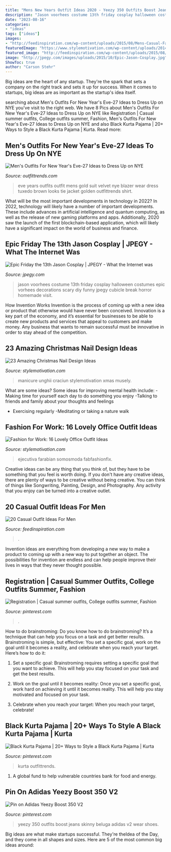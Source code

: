 ```yaml
---
title: "Mens New Years Outfit Ideas 2020 - Yeezy 350 Outfits Boost Jeans Skinny Beluga Adidas V2 Wear Shoes"
description: "Jason voorhees costume 13th friday cosplay halloween costumes epic vorhees decorations scary diy funny jpegy cubicle break horror homemade visit"
date: "2023-08-16"
categories:
- "ideas"
tags: ["ideas"]
images:
- "http://feedinspiration.com/wp-content/uploads/2015/08/Mens-Casual-Fashion-Tips-2015.jpg"
featuredImage: "https://www.stylemotivation.com/wp-content/uploads/2014/03/Fashion-for-Work-17-Lovely-Office-Outfit-Ideas-13-620x929.jpg"
featured_image: "http://feedinspiration.com/wp-content/uploads/2015/08/Mens-Casual-Fashion-Tips-2015.jpg"
image: "http://jpegy.com/images/uploads/2015/10/Epic-Jason-Cosplay.jpg"
ShowToc: true
author: "Carson Stehr"
---
```



Big ideas are the heart of any startup. They're the spark that sets a company on the right track and sets it up for success. When it comes to startups, big ideas are as important as the startup's idea itself. 

	

		
searching about Men&#039;s Outfits For New Year&#039;s Eve-27 Ideas to Dress Up on NYE you've visit to the right web. We have 8 Pics about Men&#039;s Outfits For New Year&#039;s Eve-27 Ideas to Dress Up on NYE like Registration | Casual summer outfits, College outfits summer, Fashion, Men&#039;s Outfits For New Year&#039;s Eve-27 Ideas to Dress Up on NYE and also Black Kurta Pajama | 20+ Ways to Style a Black Kurta Pajama | Kurta. Read more:
		
    
## Men&#039;s Outfits For New Year&#039;s Eve-27 Ideas To Dress Up On NYE

<img loading=lazy src="https://www.outfittrends.com/wp-content/uploads/2015/11/New-Years-Eve-26.jpg" onerror="this.onerror=null;this.src='https://tse4.mm.bing.net/th?id=OIP.r5GgQLHdXrKeqNlDAqiaUAAAAA&amp;pid=15.1';" alt="Men&#039;s Outfits For New Year&#039;s Eve-27 Ideas to Dress Up on NYE">

_Source: outfittrends.com_

>eve years outfits outfit mens gold suit velvet nye blazer wear dress tuxedo brown looks tie jacket golden outfittrends shirt. 

	

What will be the most important developments in technology in 2022?
In 2022, technology will likely have a number of important developments. These include advances in artificial intelligence and quantum computing, as well as the release of new gaming platforms and apps. Additionally, 2020 saw the launch of the first blockchain-based application, which will likely have a significant impact on the world of business and finance.

    
## Epic Friday The 13th Jason Cosplay | JPEGY - What The Internet Was

<img loading=lazy src="http://jpegy.com/images/uploads/2015/10/Epic-Jason-Cosplay.jpg" onerror="this.onerror=null;this.src='https://tse2.mm.bing.net/th?id=OIP.mmeD26nuRPxnWQQWReZx9QHaHM&amp;pid=15.1';" alt="Epic Friday the 13th Jason Cosplay | JPEGY - What the Internet was">

_Source: jpegy.com_

>jason voorhees costume 13th friday cosplay halloween costumes epic vorhees decorations scary diy funny jpegy cubicle break horror homemade visit. 

	

How Invention Works
Invention is the process of coming up with a new idea or product that otherwise would have never been conceived. Innovation is a key part of the economy, and it’s essential for businesses to be able to create new products and services that appeal to customers and make money. Any business that wants to remain successful must be innovative in order to stay ahead of the competition.

    
## 23 Amazing Christmas Nail Design Ideas

<img loading=lazy src="https://www.stylemotivation.com/wp-content/uploads/2013/11/23-Amazing-Christmas-Nail-Design-Ideas-15-1600x1200.jpg" onerror="this.onerror=null;this.src='https://tse4.mm.bing.net/th?id=OIP.ixQ5zBx5bjo73p5ysFuTYAHaFj&amp;pid=15.1';" alt="23 Amazing Christmas Nail Design Ideas">

_Source: stylemotivation.com_

>manicure unghii craciun stylemotivation xmas musely. 

	

What are some ideas?
Some ideas for improving mental health include: 
-Making time for yourself each day to do something you enjoy 
-Talking to friends and family about your thoughts and feelings 
- Exercising regularly 
-Meditating or taking a nature walk

    
## Fashion For Work: 16 Lovely Office Outfit Ideas

<img loading=lazy src="https://www.stylemotivation.com/wp-content/uploads/2014/03/Fashion-for-Work-17-Lovely-Office-Outfit-Ideas-13-620x929.jpg" onerror="this.onerror=null;this.src='https://tse2.mm.bing.net/th?id=OIP.q37Qt6PtinKhd4OZxW8ZpQHaLG&amp;pid=15.1';" alt="Fashion for Work: 16 Lovely Office Outfit Ideas">

_Source: stylemotivation.com_

>ejecutiva farabian somosmoda fabfashionfix. 

	

Creative ideas can be any thing that you think of, but they have to be something that you feel is worth doing. If you don't have any creative ideas, there are plenty of ways to be creative without being creative. You can think of things like Songwriting, Painting, Design, and Photography. Any activity that you enjoy can be turned into a creative outlet.

    
## 20 Casual Outfit Ideas For Men

<img loading=lazy src="http://feedinspiration.com/wp-content/uploads/2015/08/Mens-Casual-Fashion-Tips-2015.jpg" onerror="this.onerror=null;this.src='https://tse2.mm.bing.net/th?id=OIP.msAAmWdrwjvCadvg_LZQBAHaJ4&amp;pid=15.1';" alt="20 Casual Outfit Ideas For Men">

_Source: feedinspiration.com_

>. 

	

Invention ideas are everything from developing a new way to make a product to coming up with a new way to put together an object. The possibilities for invention are endless and can help people improve their lives in ways that they never thought possible.

    
## Registration | Casual Summer Outfits, College Outfits Summer, Fashion

<img loading=lazy src="https://i.pinimg.com/736x/cd/3c/87/cd3c87dc25979ff550c7ad44f86db5ee.jpg" onerror="this.onerror=null;this.src='https://tse3.mm.bing.net/th?id=OIP.RJcJE_usyqzq-PlTxoahkQHaRm&amp;pid=15.1';" alt="Registration | Casual summer outfits, College outfits summer, Fashion">

_Source: pinterest.com_

>. 

	

How to do brainstroming:
Do you know how to do brainstroming? It’s a technique that can help you focus on a task and get better results. Brainstroming is simple, but effective: You set a specific goal, work on the goal until it becomes a reality, and celebrate when you reach your target. Here’s how to do it: 
1. Set a specific goal: Brainstroming requires setting a specific goal that you want to achieve. This will help you stay focused on your task and get the best results. 

2. Work on the goal until it becomes reality: Once you set a specific goal, work hard on achieving it until it becomes reality. This will help you stay motivated and focused on your task. 

3. Celebrate when you reach your target: When you reach your target, celebrate!

    
## Black Kurta Pajama | 20+ Ways To Style A Black Kurta Pajama | Kurta

<img loading=lazy src="https://i.pinimg.com/736x/62/9a/56/629a5655f5b189b066fa71a2e52b1601.jpg" onerror="this.onerror=null;this.src='https://tse4.mm.bing.net/th?id=OIP.0e24Blre9rZa9gaeCBQCbgHaHa&amp;pid=15.1';" alt="Black Kurta Pajama | 20+ Ways to Style a Black Kurta Pajama | Kurta">

_Source: pinterest.com_

>kurta outfittrends. 

	

1. A global fund to help vulnerable countries bank for food and energy.

    
## Pin On Adidas Yeezy Boost 350 V2

<img loading=lazy src="https://i.pinimg.com/736x/97/1e/14/971e1457593882d3f8857340ab53bd10.jpg" onerror="this.onerror=null;this.src='https://tse3.mm.bing.net/th?id=OIP.vC3oegZEKFBYtIz_zDzXsQHaJQ&amp;pid=15.1';" alt="Pin on Adidas Yeezy Boost 350 V2">

_Source: pinterest.com_

>yeezy 350 outfits boost jeans skinny beluga adidas v2 wear shoes. 

	

Big ideas are what make startups successful. They're theIdea of the Day, and they come in all shapes and sizes. Here are 5 of the most common big ideas around:

